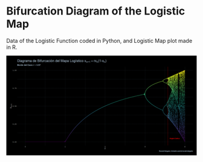 # Bifurcation Diagram of the Logistic Map

Data of the Logistic Function coded in Python, and Logistic Map plot made in R.

![logisticMapPlot](https://github.com/RDelgado1980/dataviz/blob/main/logisticmap/logisticMapPlot.jpg?raw=true)
